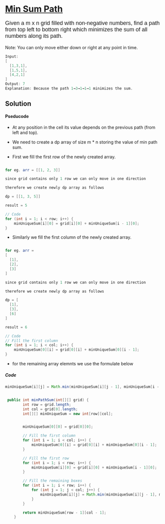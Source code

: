 # [Min Sum Path](https://leetcode.com/problems/minimum-path-sum/)


<p style="font-size: 18px; font-family:  Arial, Helvetica, sans-serif;">
Given a m x n grid filled with non-negative numbers, find a path from top left to bottom right which minimizes the sum of all numbers along its path.
</p>
<p>Note: You can only move either down or right at any point in time.
</p>

```java
Input:
[
  [1,3,1],
  [1,5,1],
  [4,2,1]
]
Output: 7
Explanation: Because the path 1→3→1→1→1 minimizes the sum.


```


## Solution



#### Pseducode

- At any position in the cell its value depends on the previous path (from left and top).

- We need to create a dp array of size m * n storing the value of min path sum.

- First we fill the first row of the newly created array.

```java

for eg. arr = [[1, 2, 3]]

since grid contains only 1 row we can only move in one direction

therefore we create newly dp array as follows

dp = [[1, 3, 5]]

result = 5

// Code
for (int i = 1; i < row; i++) {
    minUniqueSum[i][0] = grid[i][0] + minUniqueSum[i - 1][0];
}

````


- Similarly we fill the first column of the newly created array.

```java

for eg. arr =
[
  [1],
  [2],
  [3]
]

since grid contains only 1 row we can only move in one direction

therefore we create newly dp array as follows

dp = [
  [1],
  [3],
  [6]
]

result = 6

// Code
// Fill the first column
for (int i = 1; i < col; i++) {
    minUniqueSum[0][i] = grid[0][i] + minUniqueSum[0][i - 1];
}

````

- for the remaining array elemnts we use the formulate below

##### Code

```java
minUniqueSum[i][j] = Math.min(minUniqueSum[i][j - 1], minUniqueSum[i - 1][j]) + grid[i][j];
```

```java

 public int minPathSum(int[][] grid) {
        int row = grid.length;
        int col = grid[0].length;
        int[][] minUniqueSum = new int[row][col];


        minUniqueSum[0][0] = grid[0][0];

        // Fill the first column
        for (int i = 1; i < col; i++) {
            minUniqueSum[0][i] = grid[0][i] + minUniqueSum[0][i - 1];
        }

        // Fill the first row
        for (int i = 1; i < row; i++) {
            minUniqueSum[i][0] = grid[i][0] + minUniqueSum[i - 1][0];
        }

        // Fill the remaining boxes
        for (int i = 1; i < row; i++) {
            for (int j = 1; j < col; j++) {
                minUniqueSum[i][j] = Math.min(minUniqueSum[i][j - 1], minUniqueSum[i - 1][j]) + grid[i][j];
            }
        }

        return minUniqueSum[row - 1][col - 1];
    }

```




